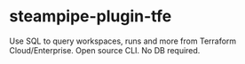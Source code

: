# steampipe-plugin-tfe
Use SQL to query workspaces, runs and more from Terraform Cloud/Enterprise. Open source CLI. No DB required.
